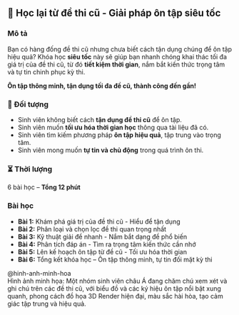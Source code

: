 ## 📌 Học lại từ đề thi cũ - Giải pháp ôn tập siêu tốc  

### Mô tả  
Bạn có hàng đống đề thi cũ nhưng chưa biết cách tận dụng chúng để ôn tập hiệu quả? Khóa học **siêu tốc** này sẽ giúp bạn nhanh chóng khai thác tối đa giá trị của đề thi cũ, từ đó **tiết kiệm thời gian**, nắm bắt kiến thức trọng tâm và tự tin chinh phục kỳ thi.  

**Ôn tập thông minh, tận dụng tối đa đề cũ, thành công đến gần!**  

### 🎯 Đối tượng  
- Sinh viên không biết cách **tận dụng đề thi cũ** để ôn tập.  
- Sinh viên muốn **tối ưu hóa thời gian học** thông qua tài liệu đã có.  
- Sinh viên tìm kiếm phương pháp **ôn tập hiệu quả**, tập trung vào trọng tâm.  
- Sinh viên mong muốn **tự tin và chủ động** trong quá trình ôn thi.  

### ⏳ Thời lượng  
6 bài học – **Tổng 12 phút**  

### Bài học  
- **Bài 1:** Khám phá giá trị của đề thi cũ - Hiểu để tận dụng  
- **Bài 2:** Phân loại và chọn lọc đề thi quan trọng nhất  
- **Bài 3:** Kỹ thuật giải đề nhanh - Nắm bắt dạng đề phổ biến  
- **Bài 4:** Phân tích đáp án - Tìm ra trọng tâm kiến thức cần nhớ  
- **Bài 5:** Lên kế hoạch ôn tập từ đề cũ - Tối ưu hóa thời gian  
- **Bài 6:** Tổng kết khóa học – Ôn tập thông minh, tự tin đối mặt kỳ thi  

@hinh-anh-minh-hoa  
Hình ảnh minh họa: Một nhóm sinh viên châu Á đang chăm chú xem xét và ghi chú trên các đề thi cũ, với biểu đồ và các ký hiệu ôn tập nổi bật xung quanh, phong cách đồ họa 3D Render hiện đại, màu sắc hài hòa, tạo cảm giác tập trung và hiệu quả.
